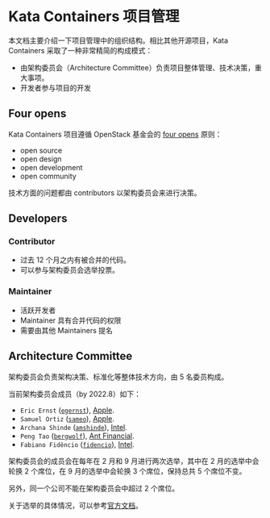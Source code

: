 # Kata Containers 项目管理

本文档主要介绍一下项目管理中的组织结构。相比其他开源项目，Kata Containers 采取了一种非常精简的构成模式：

- 由架构委员会（Architecture Committee）负责项目整体管理、技术决策，重大事项。
- 开发者参与项目的开发

## Four opens

Kata Containers 项目遵循 OpenStack 基金会的 [four opens](https://governance.openstack.org/tc/reference/opens.html) 原则：

- open source
- open design
- open development
- open community

技术方面的问题都由 contributors 以架构委员会来进行决策。

## Developers

### Contributor

- 过去 12 个月之内有被合并的代码。
- 可以参与架构委员会选举投票。

### Maintainer

- 活跃开发者
- Maintainer 具有合并代码的权限
- 需要由其他 Maintainers 提名

## Architecture Committee

架构委员会负责架构决策、标准化等整体技术方向，由 5 名委员构成。

当前架构委员会成员（by 2022.8）如下：

- `Eric Ernst` ([`egernst`](https://github.com/egernst)), [Apple](https://apple.com/).
- `Samuel Ortiz` ([`sameo`](https://github.com/sameo)), [Apple](https://apple.com/).
- `Archana Shinde` ([`amshinde`](https://github.com/amshinde)), [Intel](https://www.intel.com).
- `Peng Tao` ([`bergwolf`](https://github.com/bergwolf)), [Ant Financial](https://www.antfin.com/index.htm?locale=en_US).
- `Fabiano Fidêncio` ([`fidencio`](https://github.com/fidencio)), [Intel](https://www.intel.com).

架构委员会的成员会在每年在 2 月和 9 月进行两次选举，其中在 2 月的选举中会轮换 2 个席位，在 9 月的选举中会轮换 3 个席位，保持总共 5 个席位不变。

另外，同一个公司不能在架构委员会中超过 2 个席位。

关于选举的具体情况，可以参考[官方文档](https://github.com/kata-containers/community/tree/master/elections)。
